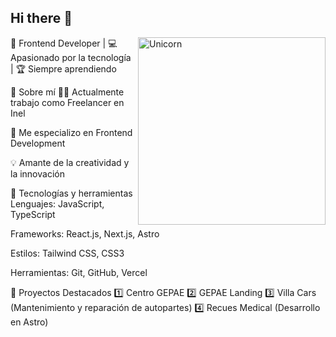 ## Hi there 👋
<img align="right" width=300px alt="Unicorn" src="https://c.tenor.com/zMSbsGWTqosAAAAd/tenor.gif" />
🎨 Frontend Developer | 💻 Apasionado por la tecnología | 🏆 Siempre aprendiendo

🌟 Sobre mí
👨‍💻 Actualmente trabajo como Freelancer en Inel

🎯 Me especializo en Frontend Development

💡 Amante de la creatividad y la innovación

🚀 Tecnologías y herramientas
Lenguajes: JavaScript, TypeScript

Frameworks: React.js, Next.js, Astro

Estilos: Tailwind CSS, CSS3

Herramientas: Git, GitHub, Vercel

💼 Proyectos Destacados
1️⃣ Centro GEPAE
2️⃣ GEPAE Landing
3️⃣ Villa Cars (Mantenimiento y reparación de autopartes)
4️⃣ Recues Medical (Desarrollo en Astro)
